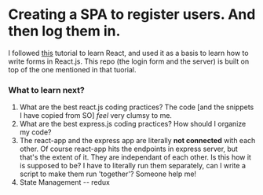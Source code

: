 # Creating a SPA to register users. And then log them in.

I followed [this](https://www.codementor.io/blizzerand/building-forms-using-react-everything-you-need-to-know-iz3eyoq4y) tutorial to learn React, and used it as a basis to learn how to write forms in React.js. This repo (the login form and the server) is built on top of the one mentioned in that tuorial.

### What to learn next?
1. What are the best react.js coding practices? The code [and the snippets I have copied from SO] *feel* very clumsy to me.
2. What are the best express.js coding practices? How should I organize my code?
3. The  react-app and the express app are literally **not connected** with each other. Of course react-app hits the endpoints in express server, but that's the extent of it. They are independant of each other. Is this how it is supposed to be? I have to literally run them separately, can I write a script to make them run 'together'? Someone help me!
4. State Management -- redux

